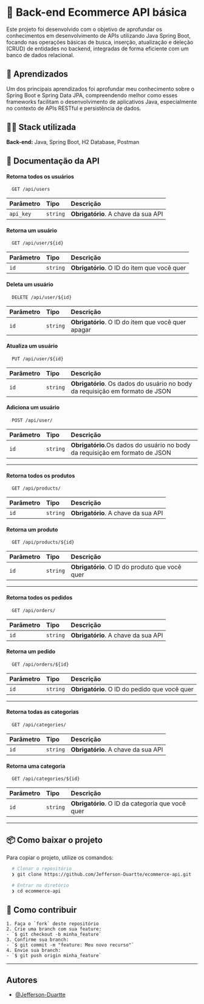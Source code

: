 
# 🚀 Back-end Ecommerce API básica



Este projeto foi desenvolvido com o objetivo de aprofundar os conhecimentos em desenvolvimento de APIs utilizando Java Spring Boot, focando nas operações básicas de busca, inserção, atualização e deleção (CRUD) de entidades no backend, integradas de forma eficiente com um banco de dados relacional.

## 🧠 Aprendizados

Um dos principais aprendizados foi aprofundar meu conhecimento sobre o Spring Boot e Spring Data JPA, compreendendo melhor como esses frameworks facilitam o desenvolvimento de aplicativos Java, especialmente no contexto de APIs RESTful e persistência de dados.


## 🧑‍💻 Stack utilizada

**Back-end:** Java, Spring Boot, H2 Database, Postman


## 📃 Documentação da API

#### Retorna todos os usuários

```http
  GET /api/users
```

| Parâmetro   | Tipo       | Descrição                           |
| :---------- | :--------- | :---------------------------------- |
| `api_key` | `string` | **Obrigatório**. A chave da sua API |

#### Retorna um usuário

```http
  GET /api/user/${id}
```

| Parâmetro   | Tipo       | Descrição                                   |
| :---------- | :--------- | :------------------------------------------ |
| `id`      | `string` | **Obrigatório**. O ID do item que você quer |

#### Deleta um usuário

```http
  DELETE /api/user/${id}
```

| Parâmetro   | Tipo       | Descrição                                   |
| :---------- | :--------- | :------------------------------------------ |
| `id`      | `string` | **Obrigatório**. O ID do item que você quer apagar |


#### Atualiza um usuário

```http
  PUT /api/user/${id}
```

| Parâmetro   | Tipo       | Descrição                                   |
| :---------- | :--------- | :------------------------------------------ |
| `id`      | `string` | **Obrigatório**. Os dados do usuário no body da requisição em formato de JSON|

#### Adiciona um usuário

```http
  POST /api/user/
```

| Parâmetro   | Tipo       | Descrição                                   |
| :---------- | :--------- | :------------------------------------------ |
| `id`      | `string` | **Obrigatório**.Os dados do usuário no body da requisição em formato de JSON |

---


#### Retorna todos os produtos

```http
  GET /api/products/
```

| Parâmetro   | Tipo       | Descrição                                   |
| :---------- | :--------- | :------------------------------------------ |
| `id`      | `string` | **Obrigatório**. A chave da sua API |


#### Retorna um produto

```http
  GET /api/products/${id}
```

| Parâmetro   | Tipo       | Descrição                                   |
| :---------- | :--------- | :------------------------------------------ |
| `id`      | `string` | **Obrigatório**. O ID do produto que você quer |


---



#### Retorna todos os pedidos

```http
  GET /api/orders/
```

| Parâmetro   | Tipo       | Descrição                                   |
| :---------- | :--------- | :------------------------------------------ |
| `id`      | `string` | **Obrigatório**. A chave da sua API |


#### Retorna um pedido

```http
  GET /api/orders/${id}
```

| Parâmetro   | Tipo       | Descrição                                   |
| :---------- | :--------- | :------------------------------------------ |
| `id`      | `string` | **Obrigatório**. O ID do pedido que você quer |

---


#### Retorna todas as categorias

```http
  GET /api/categories/
```

| Parâmetro   | Tipo       | Descrição                                   |
| :---------- | :--------- | :------------------------------------------ |
| `id`      | `string` | **Obrigatório**. A chave da sua API |


#### Retorna uma categoria

```http
  GET /api/categories/${id}
```

| Parâmetro   | Tipo       | Descrição                                   |
| :---------- | :--------- | :------------------------------------------ |
| `id`      | `string` | **Obrigatório**. O ID da categoria que você quer |

---

## 📦️ Como baixar o projeto

Para copiar o projeto, utilize os comandos:

```bash
  # Clonar o repositório
  ❯ git clone https://github.com/Jefferson-Duartte/ecommerce-api.git

  # Entrar no diretório
  ❯ cd ecommerce-api

```
## 🤔️ Como contribuir
    1. Faça o `fork` deste repositório
    2. Crie uma branch com sua feature:
    - `$ git checkout -b minha_feature`
    3. Confirme sua branch:
    - `$ git commit -m "feature: Meu novo recurso"`
    4. Envie sua branch:
    - `$ git push origin minha_feature`

---



## Autores

- [@Jefferson-Duartte](https://www.github.com/Jefferson-Duartte)

